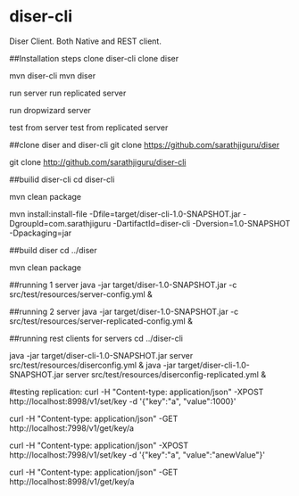 # diser-cli
Diser Client. Both Native and REST client.


##Installation steps
clone diser-cli
clone diser

mvn diser-cli
mvn diser

run server
run replicated server

run dropwizard server

test from server
test from replicated server

##clone diser and diser-cli
git clone https://github.com/sarathjiguru/diser

git clone http://github.com/sarathjiguru/diser-cli

##builid diser-cli
cd diser-cli

mvn clean package

mvn install:install-file -Dfile=target/diser-cli-1.0-SNAPSHOT.jar -DgroupId=com.sarathjiguru -DartifactId=diser-cli -Dversion=1.0-SNAPSHOT -Dpackaging=jar


##build diser
cd ../diser

mvn clean package


##running 1 server
java -jar target/diser-1.0-SNAPSHOT.jar -c src/test/resources/server-config.yml &

##running 2 server
java -jar target/diser-1.0-SNAPSHOT.jar -c src/test/resources/server-replicated-config.yml &

##running rest clients for servers
cd ../diser-cli

java -jar target/diser-cli-1.0-SNAPSHOT.jar server src/test/resources/diserconfig.yml &
java -jar target/diser-cli-1.0-SNAPSHOT.jar server src/test/resources/diserconfig-replicated.yml &

#testing replication:
curl -H "Content-type: application/json" -XPOST http://localhost:8998/v1/set/key -d '{"key":"a", "value":1000}'

curl -H "Content-type: application/json" -GET http://localhost:7998/v1/get/key/a



curl -H "Content-type: application/json" -XPOST http://localhost:7998/v1/set/key -d '{"key":"a", "value":"anewValue"}'

curl -H "Content-type: application/json" -GET http://localhost:8998/v1/get/key/a
	
